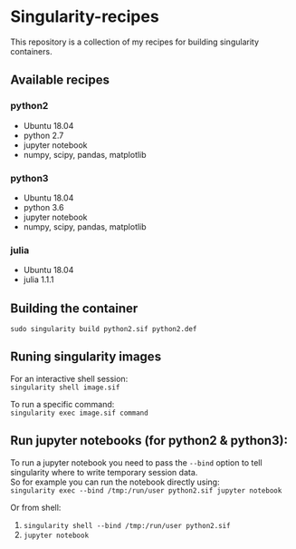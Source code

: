 # Singularity-recipes
This repository is a collection of my recipes for building singularity containers.

## Available recipes

### python2
+ Ubuntu 18.04
+ python 2.7
+ jupyter notebook
+ numpy,  scipy,  pandas, matplotlib

### python3
+  Ubuntu 18.04
+ python 3.6
+ jupyter notebook
+ numpy,  scipy,  pandas, matplotlib

### julia
+  Ubuntu 18.04
+ julia 1.1.1

## Building the container
`sudo singularity build python2.sif python2.def`

## Runing singularity images
For an interactive shell session:  
`singularity shell image.sif` 

To run a specific command:  
`singularity exec image.sif command`

## Run jupyter notebooks (for python2 & python3): 
To run a jupyter notebook you need to pass the `--bind` option to tell singularity where to write temporary session data.  
So for example you can run the notebook directly using:  
`singularity exec --bind /tmp:/run/user python2.sif jupyter notebook`  

Or from shell:  
1. `singularity shell --bind /tmp:/run/user python2.sif`  
2. `jupyter notebook`
	
